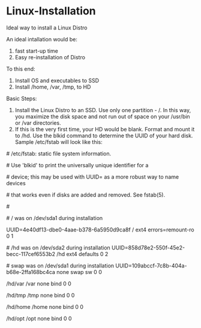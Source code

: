 # Linux-Installation
Ideal way to install a Linux Distro

An ideal intallation would be:
1.  fast start-up time
2.  Easy re-installation of Distro

To this end:
1.  Install OS and executables to SSD
2.  Install /home, /var, /tmp, to HD

Basic Steps:
1.  Install the Linux Distro to an SSD. Use only one partition - /. In this way, you maximize the disk space and not run out of space on your /usr/bin or /var directories.
2.  If this is the very first time, your HD would be blank. Format and mount it to /hd. Use the blkid command to determine the UUID of your hard disk. Sample /etc/fstab will look like this:

\# /etc/fstab: static file system information.

\# Use 'blkid' to print the universally unique identifier for a

\# device; this may be used with UUID= as a more robust way to name devices

\# that works even if disks are added and removed. See fstab(5).

\# <file system> <mount point>   <type>  <options>       <dump>  <pass> 
  
\# / was on /dev/sda1 during installation

UUID=4e40df13-dbe0-4aae-b378-6a5950d9ca8f /               ext4    errors=remount-ro 0       1

\# /hd was on /dev/sda2 during installation
UUID=858d78e2-550f-45e2-becc-117cef6553b2 /hd             ext4    defaults        0       2
  
\# swap was on /dev/sda1 during installation
UUID=109abccf-7c8b-404a-b68e-2ffa168bc4ca none            swap    sw              0       0

/hd/var      /var     none    bind       0     0

/hd/tmp      /tmp     none    bind       0     0

/hd/home     /home    none    bind       0     0

/hd/opt      /opt     none    bind       0     0
  



